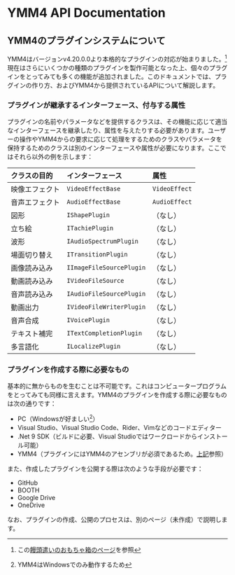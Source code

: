 # YMM4 API Documentation

## YMM4のプラグインシステムについて

YMM4はバージョンv4.20.0.0より本格的なプラグインの対応が始まりました。[^1]現在はさらにいくつかの種類のプラグインを製作可能となった上、個々のプラグインをとってみても多くの機能が追加されました。このドキュメントでは、プラグインの作り方、およびYMM4から提供されているAPIについて解説します。

### プラグインが継承するインターフェース、付与する属性

プラグインの名前やパラメータなどを提供するクラスは、その機能に応じて適当なインターフェースを継承したり、属性を与えたりする必要があります。ユーザーの操作やYMM4からの要求に応じて処理をするためのクラスやパラメータを保持するためのクラスは別のインターフェースや属性が必要になります。ここではそれら以外の例を示します：

| クラスの目的  | インターフェース                 | 属性            |
| :------ | :----------------------- | :------------ |
| 映像エフェクト | `VideoEffectBase`        | `VideoEffect` |
| 音声エフェクト | `AudioEffectBase`        | `AudioEffect` |
| 図形      | `IShapePlugin`           | （なし）          |
| 立ち絵     | `ITachiePlugin`          | （なし）          |
| 波形      | `IAudioSpectrumPlugin`   | （なし）          |
| 場面切り替え  | `ITransitionPlugin`      | （なし）          |
| 画像読み込み  | `IImageFileSourcePlugin` | （なし）          |
| 動画読み込み  | `IVideoFileSource`       | （なし）          |
| 音声読み込み  | `IAudioFileSourcePlugin` | （なし）          |
| 動画出力    | `IVideoFileWriterPlugin` | （なし）          |
| 音声合成    | `IVoicePlugin`           | （なし）          |
| テキスト補完  | `ITextCompletionPlugin`  | （なし）          |
| 多言語化    | `ILocalizePlugin`        | （なし）          |

### プラグインを作成する際に必要なもの

基本的に無からものを生むことは不可能です。これはコンピュータープログラムをとってみても同様に言えます。YMM4のプラグインを作成する際に必要なものは次の通りです：

- PC（Windowsが好ましい[^2]）
- Visual Studio、Visual Studio Code、Rider、Vimなどのコードエディター
- .Net 9 SDK（ビルドに必要、Visual Studioではワークロードからインストール可能）
- YMM4（プラグインにはYMM4のアセンブリが必須であるため。[上記](#_1)参照）

また、作成したプラグインを公開する際は次のような手段が必要です：

- GitHub
- BOOTH
- Google Drive
- OneDrive

なお、プラグインの作成、公開のプロセスは、別のページ（未作成）で説明します。

[^1]: この[饅頭遣いのおもちゃ箱のページ](https://manjubox.net/ymm4/release/4.20.0.0/)を参照

[^2]: YMM4はWindowsでのみ動作するため